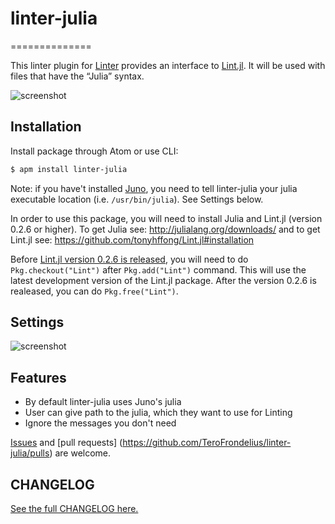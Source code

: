 # linter-julia
==============

This linter plugin for [Linter](https://github.com/AtomLinter/Linter) provides
an interface to [Lint.jl](https://github.com/tonyhffong/Lint.jl). It will be
used with files that have the “Julia” syntax.

![screenshot](https://raw.githubusercontent.com/TeroFrondelius/linter-julia/master/Screenshot.gif)

## Installation
Install package through Atom or use CLI:

```bash
$ apm install linter-julia
```
Note: if you have't installed [Juno](http://junolab.org/), you need to tell
linter-julia your julia executable location (i.e. `/usr/bin/julia`). See
Settings below.

In order to use this package, you will need to install Julia and Lint.jl
(version 0.2.6 or higher).
To get Julia see: http://julialang.org/downloads/ and to get Lint.jl
see: https://github.com/tonyhffong/Lint.jl#installation


Before [Lint.jl version 0.2.6 is released](https://github.com/tonyhffong/Lint.jl/releases),
you will need to do `Pkg.checkout("Lint")` after `Pkg.add("Lint")` command.
This will use the latest development version of the Lint.jl package.
After the version 0.2.6 is realeased, you can do `Pkg.free("Lint")`.

## Settings

![screenshot](https://raw.githubusercontent.com/TeroFrondelius/linter-julia/master/settings.png)

## Features

* By default linter-julia uses Juno's julia
* User can give path to the julia, which they want to use for Linting
* Ignore the messages you don't need

[Issues](https://github.com/TeroFrondelius/linter-julia/issues) and [pull requests]
(https://github.com/TeroFrondelius/linter-julia/pulls) are welcome.

## CHANGELOG

[See the full CHANGELOG here.](https://raw.githubusercontent.com/TeroFrondelius/linter-julia/master/CHANGELOG.md)
